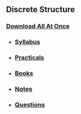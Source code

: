 ## Discrete Structure

### [Download All At Once](https://samriddhicollegeedunp-my.sharepoint.com/:f:/g/personal/wilsonshrestha_samriddhicollege_edu_np/EsXK1b_kWQ1GpudEw74giN0B38SNyllulwLUJqCIgni2gQ?e=ZW565C)

- ### [Syllabus](https://samriddhicollegeedunp-my.sharepoint.com/:f:/g/personal/wilsonshrestha_samriddhicollege_edu_np/Egf1EIivh8tHvyMfgBCdDqUBMIZGjI2YSRobzggoYXYiww?e=ArflpP)

- ### [Practicals](https://samriddhicollegeedunp-my.sharepoint.com/:f:/g/personal/wilsonshrestha_samriddhicollege_edu_np/Ehhe6G4bulhEtyNg_cY4Qo0BmM5J1OygGAWozswnjb1ErA?e=fyeB9L)

- ### [Books](https://samriddhicollegeedunp-my.sharepoint.com/:f:/g/personal/wilsonshrestha_samriddhicollege_edu_np/Es5pDV3rdS5PqUTG5ZdeYhwBDuC-Or8BN0wGzs0Be_ftEw?e=YlvIKG)
 
- ### [Notes](https://samriddhicollegeedunp-my.sharepoint.com/:f:/g/personal/wilsonshrestha_samriddhicollege_edu_np/Esp5tCuurJ9NnZvHOIwRea4BbrR54Rx4G3QIc8fstj7i0A?e=cSeRNU)

- ### [Questions](https://samriddhicollegeedunp-my.sharepoint.com/:f:/g/personal/wilsonshrestha_samriddhicollege_edu_np/EjCp_3CKUPdDof_Wc0rnyPgB3MWMQRn9Pd1G7oC3c04flg?e=oxTljD)